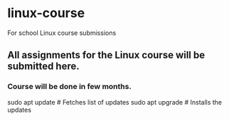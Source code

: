 # linux-course
For school Linux course submissions
## All assignments for the Linux course will be submitted here.
### Course will be done in few months.

sudo apt update        # Fetches list of updates
sudo apt upgrade       # Installs the updates
